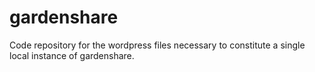 gardenshare
===========

Code repository for the wordpress files necessary to constitute a single local instance of gardenshare.
